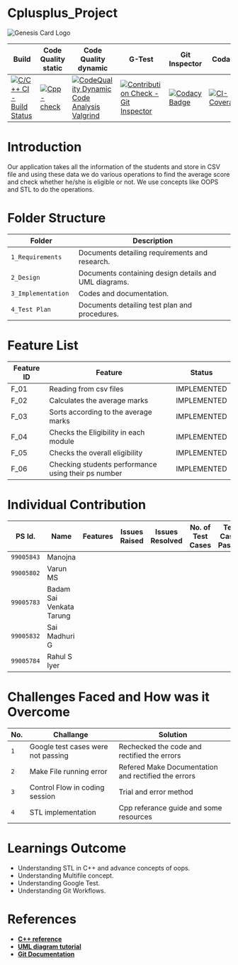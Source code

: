 # Cplusplus_Project
![Genesis Card Logo](https://user-images.githubusercontent.com/80387015/132115843-247799ce-715c-471a-a61f-d27f03f01634.png)


|Build |Code Quality static|Code Quality dynamic| G-Test |Git Inspector| Codacy| Code Coverage |
|------|-------------------|--------------------|-------|---------------|-------|---------------|
|[![C/C++ CI - Build Status](https://github.com/Rahul-S-Iyer/Cplusplus_Projects/actions/workflows/build.yml/badge.svg)](https://github.com/Rahul-S-Iyer/Cplusplus_Projects/actions/workflows/build.yml)|[![Cpp-check](https://github.com/Rahul-S-Iyer/Cplusplus_Projects/actions/workflows/cppcheck.yml/badge.svg)](https://github.com/Rahul-S-Iyer/Cplusplus_Projects/actions/workflows/cppcheck.yml)|[![CodeQuality Dynamic Code Analysis Valgrind](https://github.com/Rahul-S-Iyer/Cplusplus_Projects/actions/workflows/dynamiccode.yml/badge.svg)](https://github.com/Rahul-S-Iyer/Cplusplus_Projects/actions/workflows/dynamiccode.yml) |[![Contribution Check - Git Inspector](https://github.com/Rahul-S-Iyer/Cplusplus_Projects/actions/workflows/gitinspector.yml/badge.svg)](https://github.com/Rahul-S-Iyer/Cplusplus_Projects/actions/workflows/gitinspector.yml)|[![Codacy Badge](https://app.codacy.com/project/badge/Grade/8fb429a8f2244fb580df1d0b049a83ec)](https://www.codacy.com/gh/Rahul-S-Iyer/Cplusplus_Projects/dashboard?utm_source=github.com&amp;utm_medium=referral&amp;utm_content=Rahul-S-Iyer/Cplusplus_Projects&amp;utm_campaign=Badge_Grade)|[![CI-Coverage](https://github.com/Rahul-S-Iyer/Cplusplus_Projects/actions/workflows/codecoverage.yml/badge.svg)](https://github.com/Rahul-S-Iyer/Cplusplus_Projects/actions/workflows/codecoverage.yml)|[![CI-Coverage](https://github.com/Rahul-S-Iyer/Cplusplus_Projects/actions/workflows/codecoverage.yml/badge.svg)](https://github.com/Rahul-S-Iyer/Cplusplus_Projects/actions/workflows/codecoverage.yml)|
 


# Introduction
Our application takes all the information of the students and store in CSV file and using these data we do various operations to find the average score and check whether he/she is eligible or not. We use concepts like OOPS and STL to do the operations.


# Folder Structure
| Folder | Description                 |
|--------|-----------------------------|
| `1_Requirements`  |  Documents detailing requirements and research.     |
| `2_Design`       |  Documents containing design details and UML diagrams.               |
| `3_Implementation `     |         Codes and documentation.                    |
| `4_Test Plan` | Documents detailing test plan and procedures. |
# Feature List
| Feature ID | Feature | Status |
|------------|---------|--------|
|    F_01    |Reading from csv files                                           |IMPLEMENTED|
|    F_02    |Calculates the average marks                                     |IMPLEMENTED| 
|    F_03    |Sorts according to the average marks                             |IMPLEMENTED| 
|    F_04    |Checks the Eligibility in each module                            |IMPLEMENTED| 
|    F_05    |Checks the overall eligibility                                   |IMPLEMENTED|
|    F_06    |Checking students performance using their ps number              |IMPLEMENTED|
#  Individual Contribution
PS Id. |  Name   |    Features    | Issues Raised | Issues Resolved | No. of Test Cases |Test Cases Passed|
|-------|---------|----------------|----------------|---------------|-------------|--------------|
|`99005843`|Manojna|                |              |                |             |              |
|`99005802`|Varun MS|               |               |               |             |             |
|`99005783`|Badam Sai Venkata Tarung|       |        |               |             |             |
|`99005832`|Sai Madhuri G|                          |               |             |            |
|`99005784`|Rahul S Iyer|                          |                |             |            |

# Challenges Faced and How was it Overcome
| No. | Challange | Solution |
|-----|-----------|----------|
|`1`|Google test cases were not passing|Rechecked the code and rectified the errors|
|`2`|Make File running error | Refered Make Documentation and rectified the errors|
|`3`|Control Flow in coding session | Trial and error method|
| `4` | STL implementation | Cpp referance guide and some resources|

# Learnings Outcome
*  Understanding STL in C++ and advance concepts of oops.
*  Understanding Multifile concept.
*  Understanding Google Test.
*  Understanding Git Workflows.

# References
* **[C++ reference](https://en.cppreference.com/w/cpp)**
* **[UML diagram tutorial](https://www.youtube.com/watch?v=zid-MVo7M-E)**
* **[Git Documentation](https://docs.github.com/en)**




